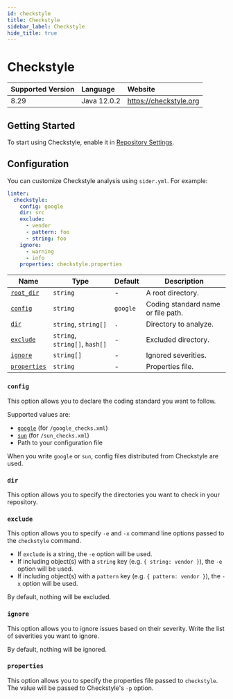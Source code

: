 ```yaml
---
id: checkstyle
title: Checkstyle
sidebar_label: Checkstyle
hide_title: true
---
```


# Checkstyle

| Supported Version | Language    | Website                |
| :---------------- | :---------- | :--------------------- |
| 8.29              | Java 12.0.2 | https://checkstyle.org |

## Getting Started

To start using Checkstyle, enable it in [Repository Settings](../../getting-started/repository-settings.md).

## Configuration

You can customize Checkstyle analysis using `sider.yml`. For example:

```yaml
linter:
  checkstyle:
    config: google
    dir: src
    exclude:
      - vendor
      - pattern: foo
      - string: foo
    ignore:
      - warning
      - info
    properties: checkstyle.properties
```

| Name                                                                        | Type                           | Default  | Description                        |
| --------------------------------------------------------------------------- | ------------------------------ | -------- | ---------------------------------- |
| [`root_dir`](../../getting-started/custom-configuration.md#root_dir-option) | `string`                       | -        | A root directory.                  |
| [`config`](#config)                                                         | `string`                       | `google` | Coding standard name or file path. |
| [`dir`](#dir)                                                               | `string`, `string[]`           | `.`      | Directory to analyze.              |
| [`exclude`](#exclude)                                                       | `string`, `string[]`, `hash[]` | -        | Excluded directory.                |
| [`ignore`](#ignore)                                                         | `string[]`                     | -        | Ignored severities.                |
| [`properties`](#properties)                                                 | `string`                       | -        | Properties file.                   |

### `config`

This option allows you to declare the coding standard you want to follow.

Supported values are:

- [`google`](https://checkstyle.sourceforge.io/google_style.html) (for `/google_checks.xml`)
- [`sun`](https://checkstyle.sourceforge.io/sun_style.html) (for `/sun_checks.xml`)
- Path to your configuration file

When you write `google` or `sun`, config files distributed from Checkstyle are used.

### `dir`

This option allows you to specify the directories you want to check in your repository.

### `exclude`

This option allows you to specify `-e` and `-x` command line options passed to the `checkstyle` command.

- If `exclude` is a string, the `-e` option will be used.
- If including object(s) with a `string` key (e.g. `{ string: vendor }`), the `-e` option will be used.
- If including object(s) with a `pattern` key (e.g. `{ pattern: vendor }`), the `-x` option will be used.

By default, nothing will be excluded.

### `ignore`

This option allows you to ignore issues based on their severity. Write the list of severities you want to ignore.

By default, nothing will be ignored.

### `properties`

This option allows you to specify the properties file passed to `checkstyle`. The value will be passed to Checkstyle's `-p` option.
